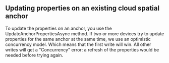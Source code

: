 ## Updating properties on an existing cloud spatial anchor

To update the properties on an anchor, you use the UpdateAnchorPropertiesAsync method. If two or more devices try to update properties for the same anchor at the same time, we use an optimistic concurrency model. Which means that the first write will win.  All other writes will get a "Concurrency" error: a refresh of the properties would be needed before trying again.
